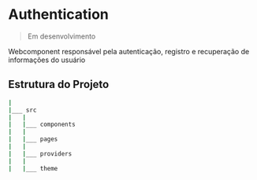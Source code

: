 # Authentication

> Em desenvolvimento
> <br>

Webcomponent responsável pela autenticação, registro e recuperação de informações do usuário
<br>

## Estrutura do Projeto

```bash
|
|___ src
|   |
|   |___ components
|   |
|   |___ pages
|   |
|   |___ providers
|   |
|   |___ theme
```

